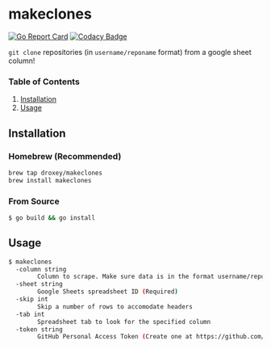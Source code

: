# makeclones

[![Go Report Card](https://goreportcard.com/badge/github.com/droxey/makeclones)](https://goreportcard.com/report/github.com/droxey/makeclones) [![Codacy Badge](https://api.codacy.com/project/badge/Grade/7ed40f9f3ecf46709879d5fbac28fd9b)](https://www.codacy.com/app/droxey/makeclones?utm_source=github.com&amp;utm_medium=referral&amp;utm_content=droxey/makeclones&amp;utm_campaign=Badge_Grade)

`git clone` repositories (in `username/reponame` format) from a google sheet column!

### Table of Contents

1. [Installation](#installation)
2. [Usage](#usage)

## Installation

### Homebrew (Recommended)

```bash
brew tap droxey/makeclones
brew install makeclones
```

### From Source

```bash
$ go build && go install
```

## Usage

```bash
$ makeclones
  -column string
        Column to scrape. Make sure data is in the format username/reponame (Required)
  -sheet string
        Google Sheets spreadsheet ID (Required)
  -skip int
        Skip a number of rows to accomodate headers
  -tab int
        Spreadsheet tab to look for the specified column
  -token string
        GitHub Personal Access Token (Create one at https://github.com/settings/tokens/new) with full control of private repositories (Required)
```
